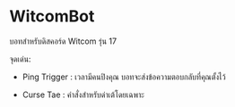 # WitcomBot
 
บอทสำหรับดิสคอร์ด Witcom รุ่น 17

จุดเด่น:

 - Ping Trigger : เวลามีคนปิงคุณ บอทจะส่งข้อความตอบกลับที่คุณตั้งไว้

 - Curse Tae : คำสั่งสำหรับด่าเต้โดยเฉพาะ
